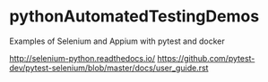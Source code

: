 # pythonAutomatedTestingDemos
Examples of Selenium and Appium with pytest and docker


http://selenium-python.readthedocs.io/
https://github.com/pytest-dev/pytest-selenium/blob/master/docs/user_guide.rst